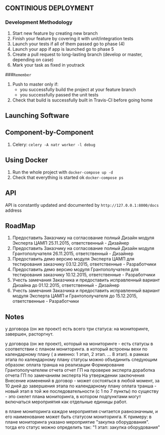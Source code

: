 CONTINIOUS DEPLOYMENT
---------------------

### Development Methodology

1. Start new feature by creating new branch
2. Finish your feature by covering it with unit/integration tests
3. Launch your tests if all of them passed go to phase (4)
4. Launch your app if app is launched go to phase 5
5. Create a pull request to long-lasting branch (develop or master, depending on case)
6. Mark your task as fixed in youtrack


###``Remember``

1. Push to master only if:
   * you successfully build the project at your feature branch
   * you successfully passed the unit tests
2. Check that build is successfully built in Travis-CI before going home


Launching Software
------------------

## Component-by-Component

1. Celery: `celery -A natr worker -l debug`



## Using Docker

1. Run the whole project with `docker-compose up -d`
2. Check that everything is started ok `docker-compose ps`

API
---

API is constantly updated and documented by `http://127.0.0.1:8000/docs` address


RoadMap
---------

1. Предоставить Заказчику на согласование полный Дизайн модуля Эксперта ЦАМП 25.11.2015, ответственный - Дизайнер
2. Предоставить Заказчику на согласование полный Дизайн модуля Грантополучателя 26.11.2015, ответственный - Дизайнер
3. Предоставить демо версию модуля Эксперта ЦАМП для тестирования заказчику 03.12.2015, ответственные - Разработчики
4. Предоставить демо версию модуля Грантополучателя для тестирования заказчику 10.12.2015, ответственные - Разработчики
5. Учесть замечания Заказчика и предоставить исправленный вариант Дизайна до 01.12.2015, ответственный - Дизайнер
6. Учесть замечания Заказчика и предоставить исправленный вариант модуля Эксперта ЦАМП и Грантополучателя до 15.12.2015, ответственные - Разработчики


Notes
-----

у договора (он же проект) есть всего три статуса: на мониторинге, завершен, расторгнут.

у договора (он же проект), который на мониторинге - есть статусы в соответствии с планом мониторинга. в который встроены вехи по календарному плану ( а именно: 1 этап, 2 этап. ... 8 этап). 
в рамках этапа по календарному плану статусы можно объединить следующим образом: 
оплата транша
на реализации 
Формирование Грантополучателем отчета
отчет ГП на проверке эксперта
доработка отчета ГП по замечаниям эксперта
На утверждении заключения
Внесение изменений в договор - может состояться в любой момент, за 10 дней до завершения этапа по календарному плану
оплата транша - новый этап в той же последовательности (с 1 по 7 пункты)
по существу - это скелет плана мониторинга, в котором подпунктами могут включаться мероприятия как отдельные единицы работ.

в плане мониторинга каждое мероприятия считается равнозначным, и его наименование может быть статусом мониторинга. К примеру: в плане мониторинга указано мероприятие "закупка оборудования". тогда его статус можно определить так: "1 этап: закупка оборудования"